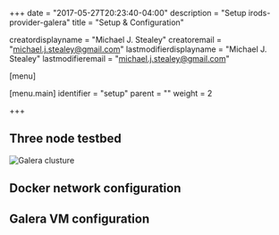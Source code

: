 +++
date = "2017-05-27T20:23:40-04:00"
description = "Setup irods-provider-galera"
title = "Setup & Configuration"

creatordisplayname = "Michael J. Stealey" creatoremail = "michael.j.stealey@gmail.com" lastmodifierdisplayname = "Michael J. Stealey" lastmodifieremail = "michael.j.stealey@gmail.com"

[menu]

  [menu.main]
    identifier = "setup"
    parent = ""
    weight = 2

+++

## Three node testbed

![Galera clusture]({{<baseurl>}}/images/galeracluster.png)

## Docker network configuration

## Galera VM configuration
